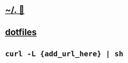 # [~/.&nbsp;📂](https://github.com/cherreco/dotfiles)
# [dotfiles](https://github.com/cherreco/dotfiles)

# `curl -L {add_url_here} | sh`
